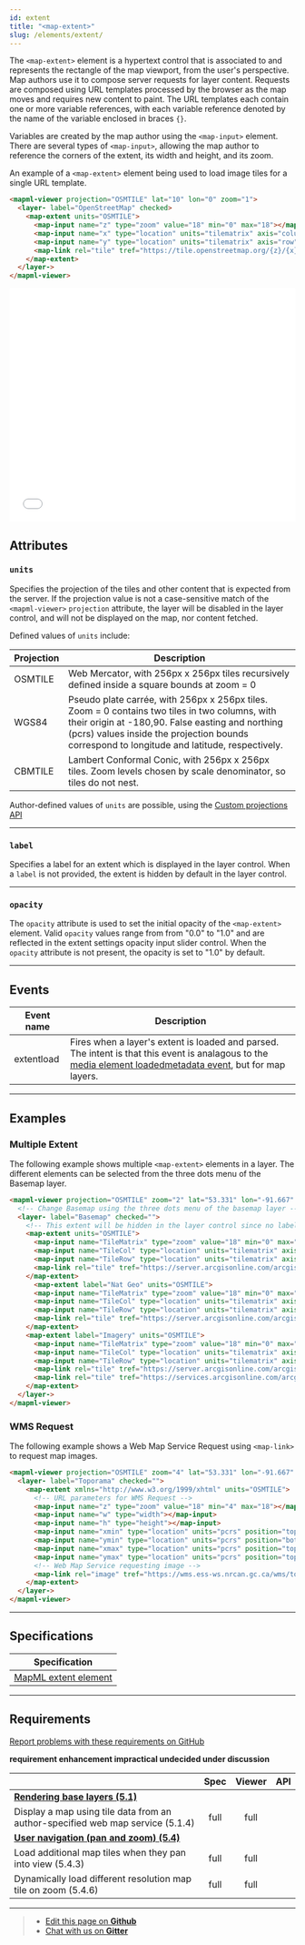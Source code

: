 ```yaml
---
id: extent
title: "<map-extent>"
slug: /elements/extent/
---
```


The `<map-extent>` element is a hypertext control that is associated to and represents the 
rectangle of the map viewport, from the user's perspective.  Map authors use it 
to compose server requests for layer content. Requests are composed using 
URL templates processed by the browser as the map moves and requires new content
to paint.  The URL templates each contain one or more variable references, with each
variable reference denoted by the name of the variable enclosed in braces `{}`.

Variables are created by the map author using the `<map-input>` element.  There are
several types of `<map-input>`, allowing the map author to reference the corners
of the extent, its width and height, and its zoom.

An example of a `<map-extent>` element being used to load image tiles for a single
URL template.

```html
<mapml-viewer projection="OSMTILE" lat="10" lon="0" zoom="1">
  <layer- label="OpenStreetMap" checked>
    <map-extent units="OSMTILE">
      <map-input name="z" type="zoom" value="18" min="0" max="18"></map-input>
      <map-input name="x" type="location" units="tilematrix" axis="column" min="0" max="262144"></map-input>
      <map-input name="y" type="location" units="tilematrix" axis="row" min="0" max="262144"></map-input>
      <map-link rel="tile" tref="https://tile.openstreetmap.org/{z}/{x}/{y}.png"></map-link>
    </map-extent>
  </layer->
</mapml-viewer>
```

<iframe src="../../../demo/extent-demo/" title="MapML Demo" height="410" width="100%" scrolling="no" frameBorder="0"></iframe>

## Attributes

### `units`

Specifies the projection of the tiles and other content that is expected from the
server.  If the projection value is not a case-sensitive match of the `<mapml-viewer>` 
`projection` attribute, the layer will be disabled in the layer control, and will
not be displayed on the map, nor content fetched.

Defined values of `units` include:

| Projection     	| Description                                          	|
|--------------	|--------------------------------------------------------	|
| OSMTILE       | Web Mercator, with 256px x 256px tiles recursively defined inside a square bounds at zoom = 0|
| WGS84         | Pseudo plate carrée, with 256px x 256px tiles. Zoom = 0 contains two tiles in two columns, with their origin at -180,90. False easting and northing (pcrs) values inside the projection bounds correspond to longitude and latitude, respectively. |
| CBMTILE       | Lambert Conformal Conic, with 256px x 256px tiles.  Zoom levels chosen by scale denominator, so tiles do not nest.|

Author-defined values of `units` are possible, using the [Custom projections API](../../api/custom-projections/)

---

### `label`

Specifies a label for an extent which is displayed in the layer control. When a `label` is not provided, the extent is hidden by default in the layer control.

---

### `opacity`

The `opacity` attribute is used to set the initial opacity of the `<map-extent>` element.
Valid `opacity` values range from from "0.0" to "1.0" and are reflected in the extent settings
opacity input slider control. When the `opacity` attribute is not present, the opacity is set to "1.0" by default.

---

## Events

| Event name    | Description                                             |
|--------------	|--------------------------------------------------------	|
| extentload    | Fires when a layer's extent is loaded and parsed. The intent is that this event is analagous to the [media element loadedmetadata event](https://developer.mozilla.org/en-US/docs/Web/API/HTMLMediaElement/loadedmetadata_event), but for map layers.              |

---

## Examples

### Multiple Extent

The following example shows multiple `<map-extent>` elements in a layer. The different elements can be selected from the three dots menu of the Basemap layer.

```html
<mapml-viewer projection="OSMTILE" zoom="2" lat="53.331" lon="-91.667" controls>
  <!-- Change Basemap using the three dots menu of the basemap layer -->
  <layer- label="Basemap" checked="">
    <!-- This extent will be hidden in the layer control since no label is provided -->
    <map-extent units="OSMTILE">
      <map-input name="TileMatrix" type="zoom" value="18" min="0" max="18"></map-input>
      <map-input name="TileCol" type="location" units="tilematrix" axis="column" min="0" max="262144"></map-input>
      <map-input name="TileRow" type="location" units="tilematrix" axis="row" min="0" max="262144"></map-input>
      <map-link rel="tile" tref="https://server.arcgisonline.com/arcgis/rest/services/World_Imagery/MapServer/WMTS/tile/1.0.0/World_Imagery/default/default028mm/{TileMatrix}/{TileRow}/{TileCol}.jpg"></map-link>
    </map-extent>
      <map-extent label="Nat Geo" units="OSMTILE">
      <map-input name="TileMatrix" type="zoom" value="18" min="0" max="18"></map-input>
      <map-input name="TileCol" type="location" units="tilematrix" axis="column" min="0" max="262144"></map-input>
      <map-input name="TileRow" type="location" units="tilematrix" axis="row" min="0" max="262144"></map-input>
      <map-link rel="tile" tref="https://server.arcgisonline.com/arcgis/rest/services/NatGeo_World_Map/MapServer/WMTS/tile/1.0.0/NatGeo_World_Map/default/default028mm/{TileMatrix}/{TileRow}/{TileCol}.jpg"></map-link>
    </map-extent>
    <map-extent label="Imagery" units="OSMTILE">
      <map-input name="TileMatrix" type="zoom" value="18" min="0" max="18"></map-input>
      <map-input name="TileCol" type="location" units="tilematrix" axis="column" min="0" max="262144"></map-input>
      <map-input name="TileRow" type="location" units="tilematrix" axis="row" min="0" max="262144"></map-input>
      <map-link rel="tile" tref="https://server.arcgisonline.com/arcgis/rest/services/World_Imagery/MapServer/WMTS/tile/1.0.0/World_Imagery/default/default028mm/{TileMatrix}/{TileRow}/{TileCol}.jpg"></map-link>
      <map-link rel="tile" tref="https://services.arcgisonline.com/arcgis/rest/services/Reference/World_Boundaries_and_Places/MapServer/WMTS/tile/1.0.0/Reference_World_Boundaries_and_Places/default/default028mm/{TileMatrix}/{TileRow}/{TileCol}.png"></map-link>
    </map-extent>
  </layer->
</mapml-viewer>
```

### WMS Request

The following example shows a Web Map Service Request using `<map-link>` to request map images.

```html
<mapml-viewer projection="OSMTILE" zoom="4" lat="53.331" lon="-91.667" controls>
  <layer- label="Toporama" checked="">
    <map-extent xmlns="http://www.w3.org/1999/xhtml" units="OSMTILE">
      <!-- URL parameters for WMS Request -->
      <map-input name="z" type="zoom" value="18" min="4" max="18"></map-input>
      <map-input name="w" type="width"></map-input>
      <map-input name="h" type="height"></map-input>
      <map-input name="xmin" type="location" units="pcrs" position="top-left" axis="easting" min="-2.003750834E7" max="2.003750834E7"></map-input>
      <map-input name="ymin" type="location" units="pcrs" position="bottom-left" axis="northing" min="-2.003750834E7" max="2.003750834E7"></map-input>
      <map-input name="xmax" type="location" units="pcrs" position="top-right" axis="easting" min="-2.003750834E7" max="2.003750834E7"></map-input>
      <map-input name="ymax" type="location" units="pcrs" position="top-left" axis="northing" min="-2.003750834E7" max="2.003750834E7"></map-input>
      <!-- Web Map Service requesting image -->
      <map-link rel="image" tref="https://wms.ess-ws.nrcan.gc.ca/wms/toporama_en?SERVICE=WMS&amp;REQUEST=GetMap&amp;FORMAT=image/jpeg&amp;TRANSPARENT=FALSE&amp;STYLES=&amp;VERSION=1.3.0&amp;LAYERS=WMS-Toporama&amp;WIDTH={w}&amp;HEIGHT={h}&amp;CRS=EPSG:3857&amp;BBOX={xmin},{ymin},{xmax},{ymax}&amp;m4h=t"></map-link>
    </map-extent>
  </layer->
</mapml-viewer>
```

---

## Specifications

| Specification                                                |
|--------------------------------------------------------------|
| [MapML extent element](https://maps4html.org/MapML/spec/#the-extent-element-0) |

---

## Requirements

[Report problems with these requirements on GitHub](https://github.com/Maps4HTML/HTML-Map-Element-UseCases-Requirements/issues/new?title=-SUMMARIZE+THE+PROBLEM-&body=-DESCRIBE+THE+PROBLEM-)

<p><b><span class="requirement">requirement</span>
<span class="enhancement">enhancement</span>
<span class="impractical">impractical</span>
<span class="undecided">undecided</span>
<span class="discussion">under discussion</span></b></p>

|  | Spec | Viewer | API |
|:---------------------------------------------------------------------------------|:------: |:-----: |:---: |
| [**Rendering base layers (5.1)**](https://maps4html.org/HTML-Map-Element-UseCases-Requirements/#map-viewers-capabilities-rendering) |  |  |  |
| <div class="requirement">Display a map using tile data from an author-specified web map service (5.1.4)</div> | full | full |  |
| [**User navigation (pan and zoom) (5.4)**](https://maps4html.org/HTML-Map-Element-UseCases-Requirements/#map-viewers-capabilities-user-navigation) |  |  |  |
| <div class="undecided">Load additional map tiles when they pan into view (5.4.3)</div> | full | full |  |
| <div class="discussion">Dynamically load different resolution map tile on zoom (5.4.6)</div> | full | full |  |

---

> - [Edit this page on **Github**](https://github.com/Maps4HTML/web-map-doc/edit/main/docs/elements/extent.md)
> - [Chat with us on **Gitter**](https://gitter.im/Maps4HTML/chat)